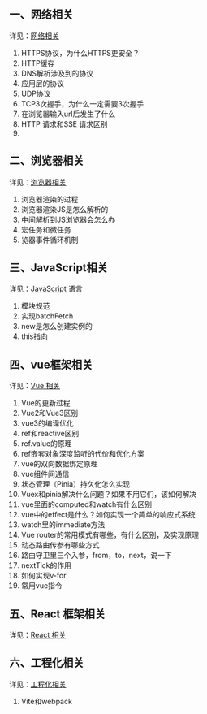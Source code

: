 ## 一、网络相关
详见：[网络相关](./kpoint/net.md)
1. HTTPS协议，为什么HTTPS更安全？
3. HTTP缓存
4. DNS解析涉及到的协议
5. 应用层的协议
6. UDP协议
7. TCP3次握手，为什么一定需要3次握手
8. 在浏览器输入url后发生了什么
9. HTTP 请求和SSE 请求区别
10. 

## 二、浏览器相关
详见：[浏览器相关](./kpoint/browser.md)
1. 浏览器渲染的过程
2. 浏览器渲染JS是怎么解析的
3. 中间解析到JS浏览器会怎么办
4. 宏任务和微任务
5. 览器事件循环机制

## 三、JavaScript相关
详见：[JavaScript 语言](./kpoint/language.md)
1. 模块规范
2. 实现batchFetch
3. new是怎么创建实例的
4. this指向

## 四、vue框架相关
详见：[Vue 相关](./kpoint/vue.md)
1. Vue的更新过程
2. Vue2和Vue3区别
3. vue3的编译优化
4. ref和reactive区别
5. ref.value的原理
6. ref嵌套对象深度监听的代价和优化方案
7. vue的双向数据绑定原理
8. vue组件间通信
9. 状态管理（Pinia）持久化怎么实现
10. Vuex和pinia解决什么问题？如果不用它们，该如何解决
11. vue里面的computed和watch有什么区别
12. vue中的effect是什么？如何实现一个简单的响应式系统
13. watch里的immediate方法
14. Vue router的常用模式有哪些，有什么区别，及实现原理
15. 动态路由传参有哪些方式
16. 路由守卫里三个入参，from，to，next，说一下
17. nextTick的作用
18. 如何实现v-for
19. 常用vue指令

## 五、React 框架相关
详见：[React 相关](./kpoint/react.md)

## 六、工程化相关
详见：[工程化相关](./kpoint/react.md)
1. Vite和webpack